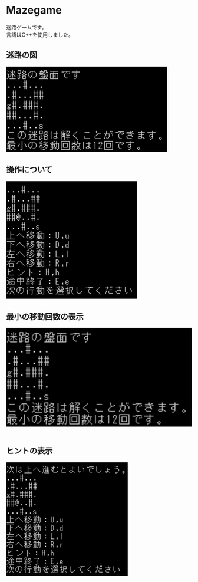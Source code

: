 # Mazegame  
  
迷路ゲームです。  
言語はC++を使用しました。  
  
## 迷路の図
![p1](https://github.com/ky-code/Mazegame/blob/master/picture/p1.png)  
  
## 操作について
![p2](https://github.com/ky-code/Mazegame/blob/master/picture/p2.png)  
  
## 最小の移動回数の表示
![p3](https://github.com/ky-code/Mazegame/blob/master/picture/p3.png)  
  
## ヒントの表示
![p4](https://github.com/ky-code/Mazegame/blob/master/picture/p4.png)  

